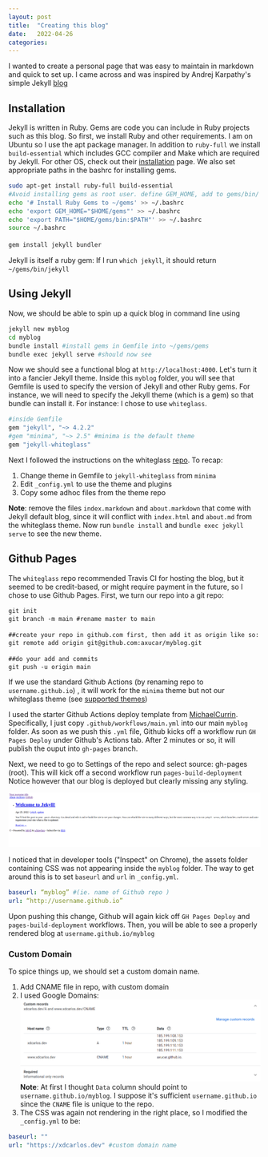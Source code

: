 ```yaml
---
layout: post
title:  "Creating this blog"
date:   2022-04-26 
categories: 
---
```

I wanted to create a personal page that was easy to maintain in markdown and 
quick to set up. I came across and was inspired by Andrej Karpathy's simple Jekyll [blog](http://karpathy.github.io/2014/07/01/switching-to-jekyll/) 

## Installation

Jekyll is written in Ruby. Gems are code you can include in Ruby projects such
as this blog. 
So first, we install Ruby and other requirements. I am on Ubuntu so I use 
the apt package manager. In addition to `ruby-full` we install `build-essential` which includes
GCC compiler and Make which are required by Jekyll.
For other OS, check out their [installation](https://jekyllrb.com/docs/installation/)
page. We also set appropriate paths in the bashrc for installing gems. 

``` bash
sudo apt-get install ruby-full build-essential
#Avoid installing gems as root user. define GEM_HOME, add to gems/bin/ to PATH
echo '# Install Ruby Gems to ~/gems' >> ~/.bashrc
echo 'export GEM_HOME="$HOME/gems"' >> ~/.bashrc
echo 'export PATH="$HOME/gems/bin:$PATH"' >> ~/.bashrc
source ~/.bashrc

gem install jekyll bundler
```
Jekyll is itself a ruby gem: If I run `which jekyll`, it should return `~/gems/bin/jekyll`

## Using Jekyll
Now, we should be able to spin up a quick blog in command line using
```bash
jekyll new myblog
cd myblog
bundle install #install gems in Gemfile into ~/gems/gems
bundle exec jekyll serve #should now see 
```
Now we should see a functional blog at `http://localhost:4000`. Let's turn it into 
a fancier Jekyll theme. 
Inside this `myblog` folder, you will see that Gemfile is used to specify the 
version of Jekyll and other Ruby gems. For instance, we will need to specify the 
Jekyll theme (which is a gem) so that bundle can install it. For instance: I chose to 
use `whiteglass`.
```ruby
#inside Gemfile
gem "jekyll", "~> 4.2.2"
#gem "minima", "~> 2.5" #minima is the default theme
gem "jekyll-whiteglass"
```
Next I followed the instructions on the whiteglass [repo](https://github.com/yous/whiteglass).
To recap: 
1. Change theme in Gemfile to `jekyll-whiteglass` from `minima`
2. Edit `_config.yml` to use the theme and plugins
3. Copy some adhoc files from the theme repo


**Note**: remove the files `index.markdown` and `about.markdown` that come with Jekyll default blog, 
since it will conflict with `index.html` and `about.md` from the whiteglass theme.
Now run `bundle install` and `bundle exec jekyll serve` to see the new theme.

## Github Pages
The `whiteglass` repo recommended Travis CI for hosting the blog, but it seemed to be credit-based, or 
might require payment in the future, so I chose to use Github Pages. First,
we turn our repo into a git repo:

```git
git init
git branch -m main #rename master to main

##create your repo in github.com first, then add it as origin like so:
git remote add origin git@github.com:axucar/myblog.git

##do your add and commits
git push -u origin main
```
If we use the standard Github Actions (by renaming repo to `username.github.io`)
, it will work for the `minima` theme but not our whiteglass theme (see [supported themes](https://pages.github.com/themes/))

I used the starter Github Actions deploy template from [MichaelCurrin](https://github.com/MichaelCurrin/jekyll-gh-actions-quickstart).
Specifically, I just copy `.github/workflows/main.yml` into our main `myblog` folder.
As soon as we push this `.yml` file, Github kicks off a workflow run `GH Pages Deploy`
under Github's Actions tab. After 2 minutes or so, it will publish the ouput into `gh-pages` branch.

Next, we need to go to Settings of the repo and select source: gh-pages (root).
This will kick off a second workflow run `pages-build-deployment`
Notice however that our blog is deployed but clearly missing any styling.

[![image1](/assets/badly-rendered-jekyll.png)](/assets/badly-rendered-jekyll.png)

I noticed that in developer tools ("Inspect" on Chrome), the assets folder containing CSS was
not appearing inside the `myblog` folder. 
The way to get around this is to set `baseurl` and `url` in `_config.yml`.

```yml
baseurl: “myblog” #(ie. name of Github repo )
url: “http://username.github.io”
```
Upon pushing this change, Github will again kick off `GH Pages Deploy` and `pages-build-deployment`
workflows. Then, you will be able to see a properly rendered blog at `username.github.io/myblog`

### Custom Domain
To spice things up, we should set a custom domain name.
1. Add CNAME file in repo, with custom domain
2. I used Google Domains:
[![image1](/assets/google-domains-demo.png)](/assets/google-domains-demo.png)
**Note**: At first I thought `Data` column should point to `username.github.io/myblog`. I suppose it's 
sufficient `username.github.io` since the `CNAME` file is unique to the repo.
3. The CSS was again not rendering in the right place, so I modified the `_config.yml` to be:

```yml
baseurl: ""
url: "https://xdcarlos.dev" #custom domain name
```
